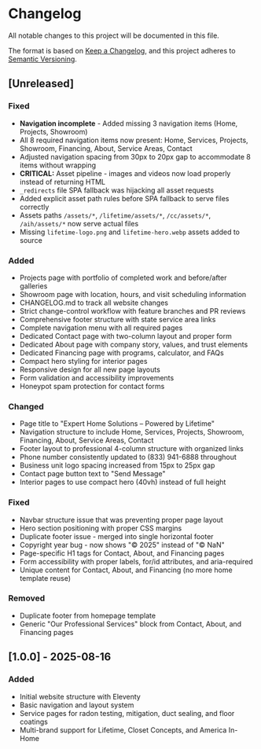 # Changelog

All notable changes to this project will be documented in this file.

The format is based on [Keep a Changelog](https://keepachangelog.com/en/1.0.0/),
and this project adheres to [Semantic Versioning](https://semver.org/spec/v2.0.0.html).

## [Unreleased]

### Fixed
- **Navigation incomplete** - Added missing 3 navigation items (Home, Projects, Showroom)
- All 8 required navigation items now present: Home, Services, Projects, Showroom, Financing, About, Service Areas, Contact
- Adjusted navigation spacing from 30px to 20px gap to accommodate 8 items without wrapping
- **CRITICAL:** Asset pipeline - images and videos now load properly instead of returning HTML
- `_redirects` file SPA fallback was hijacking all asset requests
- Added explicit asset path rules before SPA fallback to serve files correctly
- Assets paths `/assets/*`, `/lifetime/assets/*`, `/cc/assets/*`, `/aih/assets/*` now serve actual files
- Missing `lifetime-logo.png` and `lifetime-hero.webp` assets added to source

### Added
- Projects page with portfolio of completed work and before/after galleries
- Showroom page with location, hours, and visit scheduling information
- CHANGELOG.md to track all website changes
- Strict change-control workflow with feature branches and PR reviews
- Comprehensive footer structure with state service area links
- Complete navigation menu with all required pages
- Dedicated Contact page with two-column layout and proper form
- Dedicated About page with company story, values, and trust elements
- Dedicated Financing page with programs, calculator, and FAQs
- Compact hero styling for interior pages
- Responsive design for all new page layouts
- Form validation and accessibility improvements
- Honeypot spam protection for contact forms

### Changed
- Page title to "Expert Home Solutions – Powered by Lifetime"
- Navigation structure to include Home, Services, Projects, Showroom, Financing, About, Service Areas, Contact
- Footer layout to professional 4-column structure with organized links
- Phone number consistently updated to (833) 941-6888 throughout
- Business unit logo spacing increased from 15px to 25px gap
- Contact page button text to "Send Message"
- Interior pages to use compact hero (40vh) instead of full height

### Fixed
- Navbar structure issue that was preventing proper page layout
- Hero section positioning with proper CSS margins
- Duplicate footer issue - merged into single horizontal footer
- Copyright year bug - now shows "© 2025" instead of "© NaN"
- Page-specific H1 tags for Contact, About, and Financing pages
- Form accessibility with proper labels, for/id attributes, and aria-required
- Unique content for Contact, About, and Financing (no more home template reuse)

### Removed
- Duplicate footer from homepage template
- Generic "Our Professional Services" block from Contact, About, and Financing pages

## [1.0.0] - 2025-08-16

### Added
- Initial website structure with Eleventy
- Basic navigation and layout system
- Service pages for radon testing, mitigation, duct sealing, and floor coatings
- Multi-brand support for Lifetime, Closet Concepts, and America In-Home


